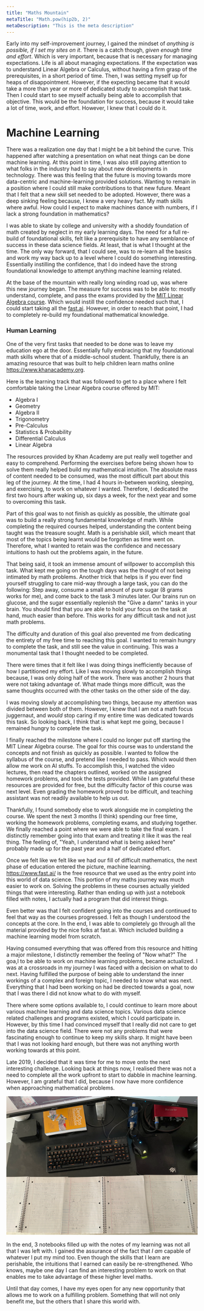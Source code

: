 ```yaml
---
title: "Maths Mountain"
metaTitle: "Math.pow(hip2b, 2)"
metaDescription: "This is the meta description"
---
```


Early into my self-improvement journey, I gained the mindset of _anything is possible, if I set my sites on it_. There
is a catch though, _given enough time and effort_. Which is very important, because that is necessary for managing
expectations. Life is all about managing expectations. If the expectation was to understand Linear Algebra or Calculus,
without having a firm grasp of the prerequisites, in a short period of time. Then, I was setting myself up for heaps of
disappointment. However, if the expecting became that it would take a more than year or more of dedicated study to
accomplish that task. Then I could start to see myself actually being able to accomplish that objective. This would be
the foundation for success, because it would take a lot of time, work, and effort. However, I knew that I could do it.

# Machine Learning

There was a realization one day that I might be a bit behind the curve. This happened after watching a presentation on
what neat things can be done machine learning. At this point in time, I was also still paying attention to what folks in
the industry had to say about new developments in technology. There was this feeling that the future is moving towards
more data-centric and machine-learning provided solutions. Wanting to remain in a position where I could still make
contributions to that new future. Meant that I felt that a new skill set needed to be adopted. However, there was a deep
sinking feeling because, I knew a very heavy fact. My math skills where awful. How could I expect to make machines dance
with numbers, if I lack a strong foundation in mathematics?

I was able to skate by college and university with a shoddy foundation of math created by neglect in my early learning
days. The need for a full re-build of foundational skills, felt like a prerequisite to have any semblance of success in
these data science fields. At least, that is what I thought at the time. The only way forward, that I could see, was to
re-learn all the basics and work my way back up to a level where I could do something interesting. Essentially
instilling the confidence, that I do indeed have the strong foundational knowledge to attempt anything machine learning
related.

At the base of the mountain with really long winding road up, was where this new journey began. The measure for success
was to be able to: mostly understand, complete, and pass the exams provided by
the [MIT Linear Algebra course](https://ocw.mit.edu/courses/mathematics/18-06-linear-algebra-spring-2010/). Which would
instill the confidence needed such that, I could start taking all the [fast.ai](https://www.fast.ai/). However, in order
to reach that point, I had to completely re-build my foundational mathematical knowledge.

### Human Learning

One of the very first tasks that needed to be done was to leave my education ego at the door. Essentially fully
embracing that my foundational math skills where that of a middle-school student. Thankfully, there is an amazing
resource that was built to help children learn maths online https://www.khanacademy.org.

Here is the learning track that was followed to get to a place where I felt comfortable taking the Linear Algebra course
offered by MIT:

- Algebra I
- Geometry
- Algebra II
- Trigonometry
- Pre-Calculus
- Statistics & Probability
- Differential Calculus
- Linear Algebra

The resources provided by Khan Academy are put really well together and easy to comprehend. Performing the exercises
before being shown how to solve them really helped build my mathematical intuition. The absolute mass of content needed
to be consumed, was the most difficult part about this leg of the journey. At the time, I had 4 hours in-between
working, sleeping, and exercising, to work on whatever I wanted. Therefore, I dedicated the first two hours after waking
up, six days a week, for the next year and some to overcoming this task.

Part of this goal was to not finish as quickly as possible, the ultimate goal was to build a really strong fundamental
knowledge of math. While completing the required courses helped, understanding the content being taught was the treasure
sought. Math is a perishable skill, which meant that most of the topics being learnt would be forgotten as time went on.
Therefore, what I wanted to retain was the confidence and necessary intuitions to hash out the problems again, in the
future.

That being said, it took an immense amount of willpower to accomplish this task. What kept me going on the tough days
was the thought of not being intimated by math problems. Another trick that helps is if you ever find yourself
struggling to care mid-way through a large task, you can do the following: Step away, consume a small amount of pure
sugar (8 grams works for me), and come back to the task 3 minutes later. Our brains run on glucose, and the sugar
essentially replenish the "Give a damn" tanks in your brain. You should find that you are able to hold your focus on the
task at hand, much easier than before. This works for any difficult task and not just math problems.

The difficulty and duration of this goal also prevented me from dedicating the entirety of my free time to reaching this
goal. I wanted to remain hungry to complete the task, and still see the value in continuing. This was a monumental task
that I thought needed to be completed.

There were times that it felt like I was doing things inefficiently because of how I partitioned my effort. Like I was
moving slowly to accomplish things because, I was only doing half of the work. There was another 2 hours that were not
taking advantage of. What made things more difficult, was the same thoughts occurred with the other tasks on the other
side of the day.

I was moving slowly at accomplishing two things, because my attention was divided between both of them. However, I knew
that I am not a math focus juggernaut, and _would_ stop caring if my entire time was dedicated towards this task. So
looking back, I think that is what kept me going, because I remained hungry to complete the task.

I finally reached the milestone where I could no longer put off starting the MIT Linear Algebra course. The goal for
this course was to understand the concepts and not finish as quickly as possible. I wanted to follow the syllabus of the
course, and pretend like I needed to pass. Which would then allow me work on AI stuffs. To accomplish this, I watched
the video lectures, then read the chapters outlined, worked on the assigned homework problems, and took the tests
provided. While I am grateful these resources are provided for free, but the difficulty factor of this course was next
level. Even grading the homework proved to be difficult, and teaching assistant was not readily available to help us
out.

Thankfully, I found somebody else to work alongside me in completing the course. We spent the next 3 months (I think)
spending our free time, working the homework problems, completing exams, and studying together. We finally reached a
point where we were able to take the final exam. I distinctly remember going into that exam and treating it like it was
the real thing. The feeling of, "Yeah, I understand what is being asked here" probably made up for the past year and a
half of dedicated effort.

Once we felt like we felt like we had our fill of difficult mathematics, the next phase of education entered the
picture, machine learning. https://www.fast.ai/ is the free resource that we used as the entry point into this world of
data science. This portion of my maths journey was much easier to work on. Solving the problems in these courses
actually yielded things that were interesting. Rather than ending up with just a notebook filled with notes, I actually
had a program that did interest things.

Even better was that I felt confident going into the courses and continued to feel that way as the courses progressed. I
felt as though I understood the concepts at the core. In the end, I was able to completely go through all the material
provided by the nice folks at fast.ai. Which included building a machine learning model from scratch.

Having consumed everything that was offered from this resource and hitting a major milestone, I distinctly remember the
feeling of "Now what?" The goa,l to be able to work on machine learning problems, became actualized. I was at a
crossroads in my journey I was faced with a decision on what to do next. Having fulfilled the purpose of being able to
understand the inner workings of a complex and foreign topic, I needed to know what was next. Everything that I had been
working on had be directed towards a goal, now that I was there I did not know what to do with myself.

There where some options available to, I could continue to learn more about various machine learning and data science
topics. Various data science related challenges and programs existed, which I could participate in. However, by this
time I had convinced myself that I really did not care to get into the data science field. There were not any problems
that were fascinating enough to continue to keep my skills sharp. It might have been that I was not looking hard enough,
but there was not anything worth working towards at this point.

Late 2019, I decided that it was time for me to move onto the next interesting challenge. Looking back at things now, I
realised there was not a need to complete all the work upfront to start to dabble in machine learning. However, I am
grateful that I did, because I now have more confidence when approaching mathematical problems.

![Filled Notebooks](../images/maffs.png)

In the end, 3 notebooks filled up with the notes of my learning was not all that I was left with. I gained the assurance
of the fact that _I am_ capable of whatever I put my mind too. Even though the skills that I learn are perishable, the
intuitions that I earned can easily be re-strengthened. Who knows, maybe one day I can find an interesting problem to
work on that enables me to take advantage of these higher level maths.

Until that day comes, I have my eyes open for any new opportunity that allows me to work on a fulfilling problem.
Something that will not only benefit me, but the others that I share this world with.
